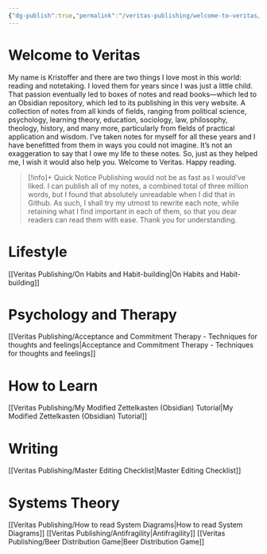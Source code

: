 ```yaml
---
{"dg-publish":true,"permalink":"/veritas-publishing/welcome-to-veritas/","tags":["gardenEntry"]}
---
```



# Welcome to Veritas
My name is Kristoffer and there are two things I love most in this world: reading and notetaking. I loved them for years since I was just a little child. That passion eventually led to boxes of notes and read books—which led to an Obsidian repository, which led to its publishing in this very website. A collection of notes from all kinds of fields, ranging from political science, psychology, learning theory, education, sociology, law, philosophy, theology, history, and many more, particularly from fields of practical application and wisdom. I’ve taken notes for myself for all these years and I have benefitted from them in ways you could not imagine. It’s not an exaggeration to say that I owe my life to these notes. So, just as they helped me, I wish it would also help you. Welcome to Veritas. Happy reading.

> [!info]+ Quick Notice
> Publishing would not be as fast as I would’ve liked. I can publish all of my notes, a combined total of three million words, but I found that absolutely unreadable when I did that in Github. As such, I shall try my utmost to rewrite each note, while retaining what I find important in each of them, so that you dear readers can read them with ease. Thank you for understanding. 

# Lifestyle
[[Veritas Publishing/On Habits and Habit-building\|On Habits and Habit-building]]

# Psychology and Therapy
[[Veritas Publishing/Acceptance and Commitment Therapy - Techniques for thoughts and feelings\|Acceptance and Commitment Therapy - Techniques for thoughts and feelings]]



# How to Learn
[[Veritas Publishing/My Modified Zettelkasten (Obsidian) Tutorial\|My Modified Zettelkasten (Obsidian) Tutorial]]

# Writing
[[Veritas Publishing/Master Editing Checklist\|Master Editing Checklist]]

# Systems Theory
[[Veritas Publishing/How to read System Diagrams\|How to read System Diagrams]]
[[Veritas Publishing/Antifragility\|Antifragility]]
[[Veritas Publishing/Beer Distribution Game\|Beer Distribution Game]]